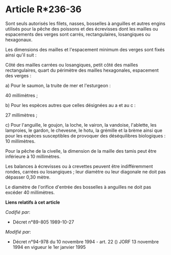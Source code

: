 # Article R*236-36

Sont seuls autorisés les filets, nasses, bosselles à anguilles et autres engins utilisés pour la pêche des poissons et des
écrevisses dont les mailles ou espacements des verges sont carrés, rectangulaires, losangiques ou hexagonaux.

Les dimensions des mailles et l'espacement minimum des verges sont fixés ainsi qu'il suit :

Côté des mailles carrées ou losangiques, petit côté des mailles rectangulaires, quart du périmètre des mailles hexagonales,
espacement des verges :

a) Pour le saumon, la truite de mer et l'esturgeon :

40 millimètres ;

b) Pour les espèces autres que celles désignées au a et au c :

27 millimètres ;

c) Pour l'anguille, le goujon, la loche, le vairon, la vandoise, l'ablette, les lamproies, le gardon, le chevesne, le hotu,
la grémille et la brème ainsi que pour les espèces susceptibles de provoquer des déséquilibres biologiques : 10 millimètres.

Pour la pêche de la civelle, la dimension de la maille des tamis peut être inférieure à 10 millimètres.

Les balances à écrevisses ou à crevettes peuvent être indifféremment rondes, carrées ou losangiques ; leur diamètre ou leur
diagonale ne doit pas dépasser 0,30 mètre.

Le diamètre de l'orifice d'entrée des bosselles à anguilles ne doit pas excéder 40 millimètres.

**Liens relatifs à cet article**

_Codifié par_:

  - Décret n°89-805 1989-10-27

_Modifié par_:

  - Décret n°94-978 du 10 novembre 1994 - art. 22 () JORF 13 novembre 1994 en vigueur le 1er janvier 1995

